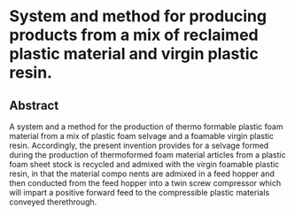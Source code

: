 # System and method for producing products from a mix of reclaimed plastic material and virgin plastic resin.

## Abstract
A system and a method for the production of thermo formable plastic foam material from a mix of plastic foam selvage and a foamable virgin plastic resin. Accordingly, the present invention provides for a selvage formed during the production of thermoformed foam material articles from a plastic foam sheet stock is recycled and admixed with the virgin foamable plastic resin, in that the material compo nents are admixed in a feed hopper and then conducted from the feed hopper into a twin screw compressor which will impart a positive forward feed to the compressible plastic materials conveyed therethrough.